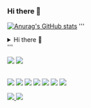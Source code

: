 ### Hi there 👋
[![Anurag's GitHub stats](https://github-readme-stats.vercel.app/api?username=yooniicode)](https://github.com/anuraghazra/github-readme-stats)
'''
<details>	
   <summary>Hi there 👋</summary>
   <br/>
 <ul>
   <li>hi</li>
   <li>내용2</li>
 </ul>
  </details>
  '''

<p align="left">
  <a href="https://www.instagram.com/pdxvhdx/"><img src="https://ziadoua.github.io/m3-Markdown-Badges/badges/Instagram/instagram3.svg"></a>
  <a href="https://www.yoonicode.blog/"><img src ="https://ziadoua.github.io/m3-Markdown-Badges/badges/Notion/notion3.svg"
</p>

<p align="left">
  <br>
  <a href="https://www.instagram.com/pdxvhdx/"><img src="https://ziadoua.github.io/m3-Markdown-Badges/badges/Instagram/instagram3.svg"></a>
  <img src= "https://ziadoua.github.io/m3-Markdown-Badges/badges/Figma/figma2.svg">
  <img src= "https://ziadoua.github.io/m3-Markdown-Badges/badges/Illustrator/illustrator3.svg">
  <img src = "https://ziadoua.github.io/m3-Markdown-Badges/badges/Javascript/javascript3.svg">
  <img src = "https://ziadoua.github.io/m3-Markdown-Badges/badges/Python/python3.svg">
  <img src = "https://ziadoua.github.io/m3-Markdown-Badges/badges/React/react3.svg">
  <img src = "https://ziadoua.github.io/m3-Markdown-Badges/badges/NodeJS/nodejs3.svg">
</p>

<p align="left">
   <a href="mailto:estelle0329@ewha.ac.kr">
   <img src="https://img.shields.io/badge/Gmail-d14836?style=flat-square&logo=Gmail&logoColor=white&link=estelle0329@ewha.ac.kr"/>
  </a>
  <a href="https://hits.seeyoufarm.com"><img src="https://hits.seeyoufarm.com/api/count/incr/badge.svg?url=https%3A%2F%2Fgithub.com%2Fyooniicode&count_bg=%2379C83D&title_bg=%23555555&icon=&icon_color=%23E7E7E7&title=hits&edge_flat=false"/></a>
</p>
